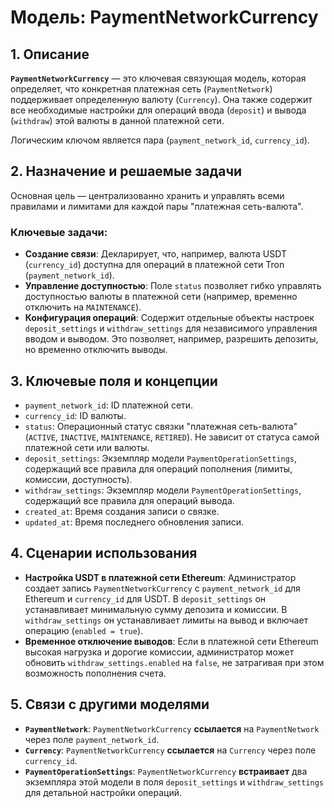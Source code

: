 # Модель: PaymentNetworkCurrency

## 1. Описание

**`PaymentNetworkCurrency`** — это ключевая связующая модель, которая определяет, что конкретная платежная сеть (`PaymentNetwork`) поддерживает определенную валюту (`Currency`). Она также содержит все необходимые настройки для операций ввода (`deposit`) и вывода (`withdraw`) этой валюты в данной платежной сети.

Логическим ключом является пара (`payment_network_id`, `currency_id`).

## 2. Назначение и решаемые задачи

Основная цель — централизованно хранить и управлять всеми правилами и лимитами для каждой пары "платежная сеть-валюта".

### Ключевые задачи:
- **Создание связи**: Декларирует, что, например, валюта USDT (`currency_id`) доступна для операций в платежной сети Tron (`payment_network_id`).
- **Управление доступностью**: Поле `status` позволяет гибко управлять доступностью валюты в платежной сети (например, временно отключить на `MAINTENANCE`).
- **Конфигурация операций**: Содержит отдельные объекты настроек `deposit_settings` и `withdraw_settings` для независимого управления вводом и выводом. Это позволяет, например, разрешить депозиты, но временно отключить выводы.

## 3. Ключевые поля и концепции

- `payment_network_id`: ID платежной сети.
- `currency_id`: ID валюты.
- `status`: Операционный статус связки "платежная сеть-валюта" (`ACTIVE`, `INACTIVE`, `MAINTENANCE`, `RETIRED`). Не зависит от статуса самой платежной сети или валюты.
- `deposit_settings`: Экземпляр модели `PaymentOperationSettings`, содержащий все правила для операций пополнения (лимиты, комиссии, доступность).
- `withdraw_settings`: Экземпляр модели `PaymentOperationSettings`, содержащий все правила для операций вывода.
- `created_at`: Время создания записи о связке.
- `updated_at`: Время последнего обновления записи.

## 4. Сценарии использования

- **Настройка USDT в платежной сети Ethereum**: Администратор создает запись `PaymentNetworkCurrency` с `payment_network_id` для Ethereum и `currency_id` для USDT. В `deposit_settings` он устанавливает минимальную сумму депозита и комиссии. В `withdraw_settings` он устанавливает лимиты на вывод и включает операцию (`enabled = true`).
- **Временное отключение выводов**: Если в платежной сети Ethereum высокая нагрузка и дорогие комиссии, администратор может обновить `withdraw_settings.enabled` на `false`, не затрагивая при этом возможность пополнения счета.

## 5. Связи с другими моделями

- **`PaymentNetwork`**: `PaymentNetworkCurrency` **ссылается** на `PaymentNetwork` через поле `payment_network_id`.
- **`Currency`**: `PaymentNetworkCurrency` **ссылается** на `Currency` через поле `currency_id`.
- **`PaymentOperationSettings`**: `PaymentNetworkCurrency` **встраивает** два экземпляра этой модели в поля `deposit_settings` и `withdraw_settings` для детальной настройки операций.
